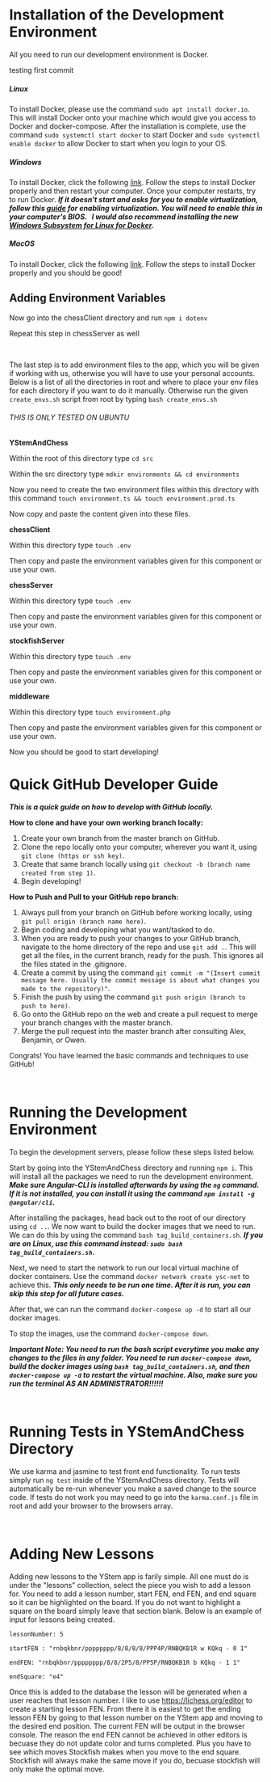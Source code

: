 # Installation of the Development Environment 
All you need to run our development environment is Docker. 

testing first commit

##### Linux

To install Docker, please use the command `sudo apt install docker.io`. This will install Docker onto your machine which would give you access to Docker and docker-compose.
After the installation is complete, use the command `sudo systemctl start docker` to start Docker and `sudo systemctl enable docker` to allow Docker to start when you login to your OS. 

##### Windows

To install Docker, click the following [link](https://hub.docker.com/editions/community/docker-ce-desktop-windows/). 
Follow the steps to install Docker properly and then restart your computer. Once your computer restarts, try to run Docker.
***If it doesn't start and asks for you to enable virtualization, follow this [guide](https://docs.docker.com/docker-for-windows/troubleshoot/) 
for enabling virtualization. You will need to enable this in your computer's BIOS.
&nbsp; 
I would also recommend installing the new [Windows Subsystem for Linux for Docker](https://docs.microsoft.com/en-us/windows/wsl/wsl2-kernel).***
&nbsp;

##### MacOS

To install Docker, click the following [link](https://docs.docker.com/docker-for-mac/install/).
Follow the steps to install Docker properly and you should be good!

## Adding Environment Variables 
Now go into the chessClient directory and run `npm i dotenv`

Repeat this step in chessServer as well

&nbsp;

The last step is to add environment files to the app, which you will be given if working with us, otherwise you will have to use your personal accounts. Below is a list of all the directories in root and where to place your env files for each directory if you want to do it manually. Otherwise run the given `create_envs.sh` script from root by typing `bash create_envs.sh`

###### THIS IS ONLY TESTED ON UBUNTU

**YStemAndChess**

Within the root of this directory type `cd src`

Within the src directory type `mdkir environments && cd environments`

Now you need to create the two environment files within this directory with this command `touch environment.ts && touch environment.prod.ts`

Now copy and paste the content given into these files.

**chessClient**

Within this directory type `touch .env`

Then copy and paste the environment variables given for this component or use your own.

**chessServer**

Within this directory type `touch .env`

Then copy and paste the environment variables given for this component or use your own.

**stockfishServer**

Within this directory type `touch .env`

Then copy and paste the environment variables given for this component or use your own.

**middleware**

Within this directory type `touch environment.php`

Then copy and paste the environment variables given for this component or use your own.

Now you should be good to start developing!

# Quick GitHub Developer Guide

***This is a quick guide on how to develop with GitHub locally.***

**How to clone and have your own working branch locally:**
1. Create your own branch from the master branch on GitHub.
2. Clone the repo locally onto your computer, wherever you want it, using `git clone (https or ssh key)`.
3. Create that same branch locally using `git checkout -b (branch name created from step 1)`.
4. Begin developing!

**How to Push and Pull to your GitHub repo branch:**
1. Always pull from your branch on GitHub before working locally, using `git pull origin (branch name here)`.
2. Begin coding and developing what you want/tasked to do. 
3. When you are ready to push your changes to your GitHub branch, navigate to the home directory of the repo and use `git add .`. This will get all the files, in the current branch, ready for the push. This ignores all the files stated in the .gitignore.
4. Create a commit by using the command `git commit -m "(Insert commit message here. Usually the commit message is about what changes you made to the repository)"`.
5. Finish the push by using the command `git push origin (branch to push to here)`.
6. Go onto the GitHub repo on the web and create a pull request to merge your branch changes with the master branch. 
7. Merge the pull request into the master branch after consulting Alex, Benjamin, or Owen. 

Congrats! You have learned the basic commands and techniques to use GitHub!

&nbsp; 

# Running the Development Environment

To begin the development servers, please follow these steps listed below.

Start by going into the YStemAndChess directory and running `npm i`. This will install all the packages we need to run the development environment. 
***Make sure Angular-CLI is installed afterwards by using the `ng` command. If it is not installed, you can install it using the command `npm install -g @angular/cli`.***

After installing the packages, head back out to the root of our directory using `cd ..`. We now want to build the docker images that we need to run.
We can do this by using the command `bash tag_build_containers.sh`.
***If you are on Linux, use this command instead: `sudo bash tag_build_containers.sh`.***

Next, we need to start the network to run our local virtual machine of docker containers. Use the command `docker network create ysc-net` to achieve this. 
***This only needs to be run one time. After it is run, you can skip this step for all future cases.***

After that, we can run the command `docker-compose up -d` to start all our docker images. 

To stop the images, use the command `docker-compose down`. 

***Important Note: You need to run the bash script everytime you make any changes to the files in any folder.
You need to run `docker-compose down`, build the docker images using `bash tag_build_containers.sh`, and then `docker-compose up -d` to restart the virtual machine.
Also, make sure you run the terminal AS AN ADMINISTRATOR!!!!!!***

&nbsp; 

# Running Tests in YStemAndChess Directory

We use karma and jasmine to test front end functionality. To run tests simply run `ng test` inside of the YStemAndChess directory. Tests will automatically be re-run whenever you make a saved change to the source code. If tests do not work you may need to go into the `karma.conf.js` file in root and add your browser to the browsers array. 

&nbsp; 

# Adding New Lessons

Adding new lessons to the YStem app is farily simple. All one must do is under the "lessons" collection, select the piece you wish to add a lesson for. You need to add a lesson number, start FEN, end FEN, and end square so it can be highlighted on the board. If you do not want to highlight a square on the board simply leave that section blank. Below is an example of input for lessons being created.


`lessonNumber: 5`

`startFEN : "rnbqkbnr/pppppppp/8/8/8/8/PPP4P/RNBQKB1R w KQkq - 0 1"`

`endFEN: "rnbqkbnr/pppppppp/8/8/2P5/8/PP5P/RNBQKB1R b KQkq - 1 1"`

`endSquare: "e4"`


Once this is added to the database the lesson will be generated when a user reaches that lesson number. I like to use https://lichess.org/editor to create a starting lesson FEN. From there it is easiest to get the ending lesson FEN by going to that lesson number on the YStem app and moving to the desired end position. The current FEN will be output in the browser console. The reason the end FEN cannot be achieved in other editors is becuase they do not update color and turns completed. Plus you have to see which moves Stockfish makes when you move to the end square. Stockfish will always make the same move if you do, becuase stockfish will only make the optimal move.



